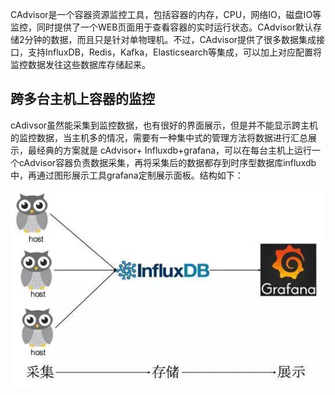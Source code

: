 CAdvisor是一个容器资源监控工具，包括容器的内存，CPU，网络IO，磁盘IO等监控，同时提供了一个WEB页面用于查看容器的实时运行状态。CAdvisor默认存储2分钟的数据，而且只是针对单物理机。不过，CAdvisor提供了很多数据集成接口，支持InfluxDB，Redis，Kafka，Elasticsearch等集成，可以加上对应配置将监控数据发往这些数据库存储起来。

## **跨多台主机上容器的监控**

cAdivsor虽然能采集到监控数据，也有很好的界面展示，但是并不能显示跨主机的监控数据，当主机多的情况，需要有一种集中式的管理方法将数据进行汇总展示，最经典的方案就是 cAdvisor+ Influxdb+grafana，可以在每台主机上运行一个cAdvisor容器负责数据采集，再将采集后的数据都存到时序型数据库influxdb中，再通过图形展示工具grafana定制展示面板。结构如下：

![](/assets/CAdvisor_Influxdb_Grafana.png)



